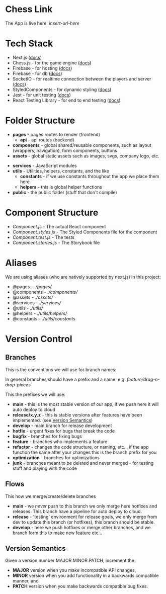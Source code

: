 # Chess Link

The App is live here: _insert-url-here_

# Tech Stack

- Next.js ([docs](https://nextjs.org/docs/getting-started))
- Chess.js - for the game engine ([docs](https://github.com/jhlywa/chess.js/blob/master/README.md))
- Firebase - for hosting ([docs](https://firebase.google.com/docs/hosting))
- Firebase - for db ([docs](https://firebase.google.com/docs/storage))
- SocketIO - for realtime connection between the players and server ([docs](https://socket.io/docs/v4))
- StyledComponents - for dynamic styling ([docs](https://styled-components.com/docs))
- Jest - for unit testing ([docs](https://jestjs.io/docs/))
- React Testing Library - for end to end testing ([docs](https://testing-library.com/docs/react-testing-library/intro/))

# Folder Structure

- **pages** - pages routes to render (frontend)
  - **api** - api routes (backend)
- **components** - global shared/reusable components, such as layout (wrappers, navigation), form components, buttons
- **assets** - global static assets such as images, svgs, company logo, etc.

* **services** - JavaScript modules
* **utils** - Utilities, helpers, constants, and the like
  - **constants** - if we use constants throughout the app we place them here
  - **helpers** - this is global helper functions
* **public** - the public folder (stuff that don't compile)

# Component Structure

- _Component.js -_ The actual React component
- _Component.styles.js_ - The Styled Components file for the component
- _Component.test.js_ - The tests
- _Component.stories.js_ - The Storybook file

# Aliases

We are using aliases (who are natively supported by next.js) in this project:

- @pages - _./pages/_
- @components - _./components/_
- @assets - _./assets/_
- @services - _./services/_
- @utils - _./utils/_
- @helpers - _./utils/helpers/_
- @constants - _./utils/constants_

# Version Control

## Branches

This is the conventions we will use for branch names:

In general branches should have a prefix and a name. e.g. _feature/drag-n-drop-pieces_

This the prefixes we will use:

- **main** - this is the most stable version of our app, if we push here it will auto deploy to cloud
- **release/x.y.z** - this is stable versions after features have been implemented. (see [Version Semantics](#version-semantics))
- **develop** - main branch for release development
- **hotfix** - urgent fixes for bugs that break the code
- **bugfix** - branches for fixing bugs
- **feature** - branches who implements a feature
- **refactor** - changes the code structure, or naming, etc... if the app function the same after your changes this is the branch prefix for you
- **optimization** - branches for optimizations
- **junk** - branches meant to be deleted and never merged - for testing stuff and playing with the code

## Flows

This how we merge/create/delete branches

- **main** - we _never_ push to this branch we only merge here hotfixes and releases. This branch have a pipeline for auto deploy to cloud.
- **release** - 'testing' environment for release goals, we only merge from dev to update this branch (or hotfixes), this branch should be stable.
- **develop** - here we push hotfixes or merge other branches, and we branch form this to make new feature etc...

## Version Semantics

Given a version number MAJOR.MINOR.PATCH, increment the:

- **MAJOR** version when you make incompatible API changes,
- **MINOR** version when you add functionality in a backwards compatible manner, and
- **PATCH** version when you make backwards compatible bug fixes.
